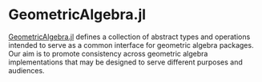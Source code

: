 # GeometricAlgebra.jl

[GeometricAlgebra.jl](https://github.com/JuliaGeometricAlgebra/GeometricAlgebra.jl.git)
defines a collection of abstract types and operations intended to serve as a common
interface for geometric algebra packages. Our aim is to promote consistency across
geometric algebra implementations that may be designed to serve different purposes and
audiences.
